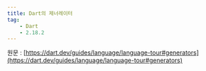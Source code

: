 ```yaml
---
title: Dart의 제너레이터
tag:
    - Dart
    - 2.18.2
---
```


원문 : [https://dart.dev/guides/language/language-tour#generators](https://dart.dev/guides/language/language-tour#generators)

<AdsenseB />